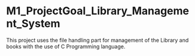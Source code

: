 # M1_ProjectGoal_Library_Management_System
This project uses the file handling part for management of the Library and books with the use of C Programming language.

